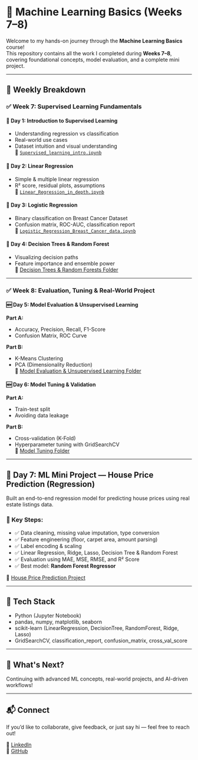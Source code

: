 # 🧠 Machine Learning Basics (Weeks 7–8)

Welcome to my hands-on journey through the **Machine Learning Basics** course!  
This repository contains all the work I completed during **Weeks 7–8**, covering foundational concepts, model evaluation, and a complete mini project.

---

## 📅 Weekly Breakdown

### ✅ Week 7: Supervised Learning Fundamentals

#### 📘 Day 1: Introduction to Supervised Learning
- Understanding regression vs classification
- Real-world use cases
- Dataset intuition and visual understanding  
🔗 [`Supervised_learning_intro.ipynb`](./Introduction%20to%20Machine%20Learning/Supervised_learning_intro.ipynb)

#### 📘 Day 2: Linear Regression
- Simple & multiple linear regression
- R² score, residual plots, assumptions  
🔗 [`Linear_Regression_in_depth.ipynb`](./Linear%20Regression/Linear_Regression_in_depth.ipynb)

#### 📘 Day 3: Logistic Regression
- Binary classification on Breast Cancer Dataset
- Confusion matrix, ROC-AUC, classification report  
🔗 [`Logistic_Regression_Breast_Cancer_data.ipynb`](./Logistic%20Regression/Logistic_Regression_Breast_Cancer_data.ipynb)

#### 📘 Day 4: Decision Trees & Random Forest
- Visualizing decision paths
- Feature importance and ensemble power  
🔗 [Decision Trees & Random Forests Folder](./Decision%20Trees%20%26%20Random%20Forest)

---

### ✅ Week 8: Evaluation, Tuning & Real-World Project

#### 🆕 Day 5: Model Evaluation & Unsupervised Learning
**Part A:**
- Accuracy, Precision, Recall, F1-Score  
- Confusion Matrix, ROC Curve

**Part B:**
- K-Means Clustering
- PCA (Dimensionality Reduction)  
🔗 [Model Evaluation & Unsupervised Learning Folder](./Model%20Evaluation%20and%20Unsupervised%20Learning)

#### 🆕 Day 6: Model Tuning & Validation
**Part A:**
- Train-test split
- Avoiding data leakage

**Part B:**
- Cross-validation (K-Fold)
- Hyperparameter tuning with GridSearchCV  
🔗 [Model Tuning Folder](./Classification%20ML%20Model%20Tuning)

---

## 🏡 Day 7: ML Mini Project — House Price Prediction (Regression)

Built an end-to-end regression model for predicting house prices using real estate listings data.

### 🔨 Key Steps:
- ✅ Data cleaning, missing value imputation, type conversion
- ✅ Feature engineering (floor, carpet area, amount parsing)
- ✅ Label encoding & scaling
- ✅ Linear Regression, Ridge, Lasso, Decision Tree & Random Forest
- ✅ Evaluation using MAE, MSE, RMSE, and R² Score
- ✅ Best model: **Random Forest Regressor**

🔗 [House Price Prediction Project](./ML%20mini%20project)

---

## 📌 Tech Stack
- Python (Jupyter Notebook)
- pandas, numpy, matplotlib, seaborn
- scikit-learn (LinearRegression, DecisionTree, RandomForest, Ridge, Lasso)
- GridSearchCV, classification_report, confusion_matrix, cross_val_score

---

## 🚀 What's Next?
Continuing with advanced ML concepts, real-world projects, and AI-driven workflows!

---

## 📬 Connect
If you’d like to collaborate, give feedback, or just say hi — feel free to reach out!

🔗 [LinkedIn](https://www.linkedin.com/in/sushma-sandanshiv-2740422b7)  
🔗 [GitHub](https://github.com/sushma-prog)
